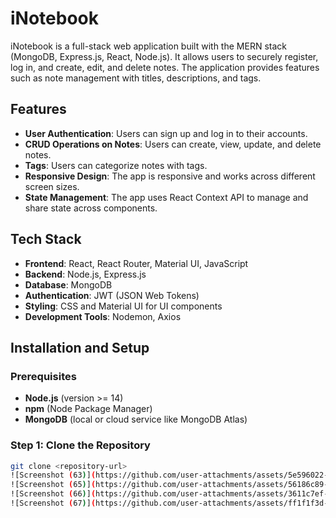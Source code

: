# iNotebook

iNotebook is a full-stack web application built with the MERN stack (MongoDB, Express.js, React, Node.js). It allows users to securely register, log in, and create, edit, and delete notes. The application provides features such as note management with titles, descriptions, and tags.

## Features

- **User Authentication**: Users can sign up and log in to their accounts.
- **CRUD Operations on Notes**: Users can create, view, update, and delete notes.
- **Tags**: Users can categorize notes with tags.
- **Responsive Design**: The app is responsive and works across different screen sizes.
- **State Management**: The app uses React Context API to manage and share state across components.

## Tech Stack

- **Frontend**: React, React Router, Material UI, JavaScript
- **Backend**: Node.js, Express.js
- **Database**: MongoDB
- **Authentication**: JWT (JSON Web Tokens)
- **Styling**: CSS and Material UI for UI components
- **Development Tools**: Nodemon, Axios

## Installation and Setup

### Prerequisites

- **Node.js** (version >= 14)
- **npm** (Node Package Manager)
- **MongoDB** (local or cloud service like MongoDB Atlas)

### Step 1: Clone the Repository

```bash
git clone <repository-url>
![Screenshot (63)](https://github.com/user-attachments/assets/5e596022-d602-41ca-9b9d-75bd28ca528d)
![Screenshot (65)](https://github.com/user-attachments/assets/56186c89-1bfd-45af-89b8-7a492dd81953)
![Screenshot (66)](https://github.com/user-attachments/assets/3611c7ef-7546-4483-bd7e-50e2abde3fd4)
![Screenshot (67)](https://github.com/user-attachments/assets/ff1f1f3d-5add-4875-97ad-4ab3313e81cb)




